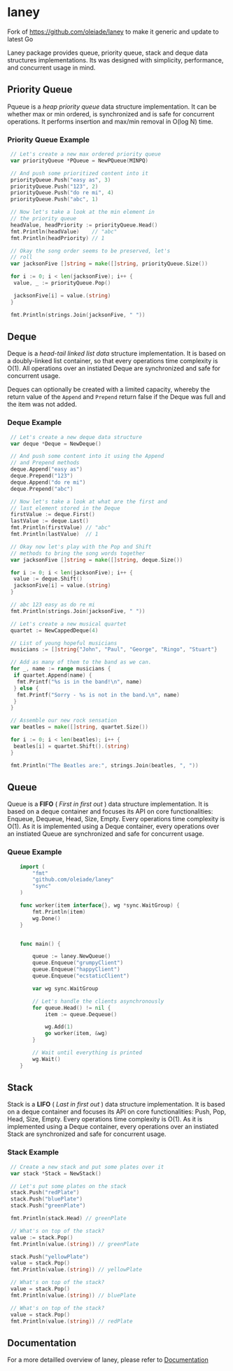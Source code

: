 # laney

Fork of <https://github.com/oleiade/laney> to make it generic and update to latest Go

Laney package provides queue, priority queue, stack and deque data structures
implementations. Its was designed with simplicity, performance, and concurrent
usage in mind.

## Priority Queue

Pqueue is a *heap priority queue* data structure implementation. It can be whether max or min ordered, is synchronized and is safe for concurrent operations. It performs insertion and max/min removal in O(log N) time.

### Priority Queue Example

```go
 // Let's create a new max ordered priority queue
 var priorityQueue *PQueue = NewPQueue(MINPQ)

 // And push some prioritized content into it
 priorityQueue.Push("easy as", 3)
 priorityQueue.Push("123", 2)
 priorityQueue.Push("do re mi", 4)
 priorityQueue.Push("abc", 1)

 // Now let's take a look at the min element in
 // the priority queue
 headValue, headPriority := priorityQueue.Head()
 fmt.Println(headValue)    // "abc"
 fmt.Println(headPriority) // 1

 // Okay the song order seems to be preserved, let's
 // roll
 var jacksonFive []string = make([]string, priorityQueue.Size())

 for i := 0; i < len(jacksonFive); i++ {
  value, _ := priorityQueue.Pop()

  jacksonFive[i] = value.(string)
 }

 fmt.Println(strings.Join(jacksonFive, " "))
```

## Deque

Deque is a *head-tail linked list data* structure implementation. It is based on a doubly-linked list container, so that every operations time complexity is O(1). All operations over an instiated Deque are synchronized and safe for concurrent usage.

Deques can optionally be created with a limited capacity, whereby the return value of the `Append` and `Prepend` return false if the Deque was full and the item was not added.

### Deque Example

```go
 // Let's create a new deque data structure
 var deque *Deque = NewDeque()

 // And push some content into it using the Append
 // and Prepend methods
 deque.Append("easy as")
 deque.Prepend("123")
 deque.Append("do re mi")
 deque.Prepend("abc")

 // Now let's take a look at what are the first and
 // last element stored in the Deque
 firstValue := deque.First()
 lastValue := deque.Last()
 fmt.Println(firstValue) // "abc"
 fmt.Println(lastValue)  // 1

 // Okay now let's play with the Pop and Shift
 // methods to bring the song words together
 var jacksonFive []string = make([]string, deque.Size())

 for i := 0; i < len(jacksonFive); i++ {
  value := deque.Shift()
  jacksonFive[i] = value.(string)
 }

 // abc 123 easy as do re mi
 fmt.Println(strings.Join(jacksonFive, " "))
```

```go
 // Let's create a new musical quartet
 quartet := NewCappedDeque(4)

 // List of young hopeful musicians
 musicians := []string{"John", "Paul", "George", "Ringo", "Stuart"}

 // Add as many of them to the band as we can.
 for _, name := range musicians {
  if quartet.Append(name) {
   fmt.Printf("%s is in the band!\n", name)
  } else {
   fmt.Printf("Sorry - %s is not in the band.\n", name)
  }
 }

 // Assemble our new rock sensation
 var beatles = make([]string, quartet.Size())

 for i := 0; i < len(beatles); i++ {
  beatles[i] = quartet.Shift().(string)
 }

 fmt.Println("The Beatles are:", strings.Join(beatles, ", "))
```

## Queue

Queue is a **FIFO** ( *First in first out* ) data structure implementation. It is based on a deque container and focuses its API on core functionalities: Enqueue, Dequeue, Head, Size, Empty. Every operations time complexity is O(1). As it is implemented using a Deque container, every operations over an instiated Queue are synchronized and safe for concurrent usage.

### Queue Example

```go
    import (
        "fmt"
        "github.com/oleiade/laney"
        "sync"
    )

    func worker(item interface{}, wg *sync.WaitGroup) {
        fmt.Println(item)
        wg.Done()
    }


    func main() {

        queue := laney.NewQueue()
        queue.Enqueue("grumpyClient")
        queue.Enqueue("happyClient")
        queue.Enqueue("ecstaticClient")

        var wg sync.WaitGroup

        // Let's handle the clients asynchronously
        for queue.Head() != nil {
            item := queue.Dequeue()

            wg.Add(1)
            go worker(item, &wg)
        }

        // Wait until everything is printed
        wg.Wait()
    }
```

## Stack

Stack is a **LIFO** ( *Last in first out* ) data structure implementation. It is based on a deque container and focuses its API on core functionalities: Push, Pop, Head, Size, Empty. Every operations time complexity is O(1). As it is implemented using a Deque container, every operations over an instiated Stack are synchronized and safe for concurrent usage.

### Stack Example

```go
 // Create a new stack and put some plates over it
 var stack *Stack = NewStack()

 // Let's put some plates on the stack
 stack.Push("redPlate")
 stack.Push("bluePlate")
 stack.Push("greenPlate")

 fmt.Println(stack.Head) // greenPlate

 // What's on top of the stack?
 value := stack.Pop()
 fmt.Println(value.(string)) // greenPlate

 stack.Push("yellowPlate")
 value = stack.Pop()
 fmt.Println(value.(string)) // yellowPlate

 // What's on top of the stack?
 value = stack.Pop()
 fmt.Println(value.(string)) // bluePlate

 // What's on top of the stack?
 value = stack.Pop()
 fmt.Println(value.(string)) // redPlate
```

## Documentation

For a more detailled overview of laney, please refer to [Documentation](http://godoc.org/github.com/daegalus/laney)
